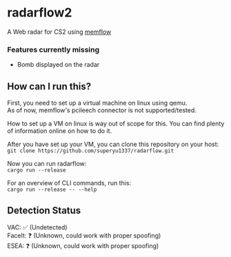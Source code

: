 # radarflow2
A Web radar for CS2 using [memflow](https://github.com/memflow/memflow)

### Features currently missing
- Bomb displayed on the radar

## How can I run this?
First, you need to set up a virtual machine on linux using qemu.  
As of now, memflow's pcileech connector is not supported/tested.

How to set up a VM on linux is way out of scope for this. You can find plenty of information online on how to do it.

After you have set up your VM, you can clone this repository on your host:  
`git clone https://github.com/superyu1337/radarflow.git`

Now you can run radarflow:  
`cargo run --release`

For an overview of CLI commands, run this:  
`cargo run --release -- --help`

## Detection Status
VAC: ✅ (Undetected)  
FaceIt: ❓ (Unknown, could work with proper spoofing)  
ESEA: ❓ (Unknown, could work with proper spoofing)  
